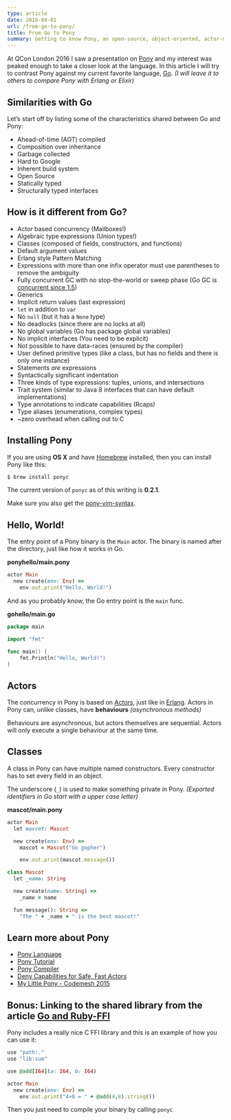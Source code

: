 ```yaml
---
type: article
date: 2016-04-01
url: /from-go-to-pony/
title: From Go to Pony
summary: Getting to know Pony, an open-source, object-oriented, actor-model, capabilities-secure, high performance programming language.
---
```


At QCon London 2016 I saw a presentation on [Pony](http://www.ponylang.org/)
and my interest was peaked enough to take a closer look at the language.
In this article I will try to contrast Pony against my current favorite language, [Go](https://golang.org/).
_(I will leave it to others to compare Pony with Erlang or Elixir)_

## Similarities with Go

Let’s start off by listing some of the
characteristics shared between Go and Pony:

  - Ahead-of-time (AOT) compiled
  - Composition over inheritance
  - Garbage collected
  - Hard to Google
  - Inherent build system
  - Open Source
  - Statically typed
  - Structurally typed interfaces

## How is it different from Go?

  - Actor based concurrency (Mailboxes!)
  - Algebraic type expressions (Union types!)
  - Classes (composed of fields, constructors, and functions)
  - Default argument values
  - Erlang style Pattern Matching
  - Expressions with more than one infix operator must use parentheses to remove the ambiguity
  - Fully concurrent GC with no stop-the-world or sweep phase (Go GC is [concurrent since 1.5](https://golang.org/doc/go1.5#gc))
  - Generics
  - Implicit return values (last expression)
  - `let` in addition to `var`
  - No `null` (but it has a `None` type)
  - No deadlocks (since there are no locks at all)
  - No global variables (Go has package global variables)
  - No implicit interfaces (You need to be explicit)
  - Not possible to have data-races (ensured by the compiler)
  - User defined primitive types (like a class, but has no fields and there is only one instance)
  - Statements _are_ expressions
  - Syntactically significant indentation
  - Three kinds of type expressions: tuples, unions, and intersections
  - Trait system (similar to Java 8 interfaces that can have default implementations)
  - Type annotations to indicate capabilities (Rcaps)
  - Type aliases (enumerations, complex types)
  - ~zero overhead when calling out to C

## Installing Pony

If you are using **OS X** and have [Homebrew](http://brew.sh/)
installed, then you can install Pony like this:

```bash
$ brew install ponyc
```

The current version of `ponyc` as of this writing is **0.2.1**.

Make sure you also get the [pony-vim-syntax](https://github.com/dleonard0/pony-vim-syntax).

## Hello, World!

The entry point of a Pony binary is the `Main` actor. The binary is named after the directory, just like how it works in Go.

**ponyhello/main.pony**
```ruby
actor Main
  new create(env: Env) =>
    env.out.print("Hello, World!")
```

And as you probably know, the Go entry point is the `main` func.

**gohello/main.go**
```go
package main

import "fmt"

func main() {
	fmt.Println("Hello, World!")
}
```

## Actors

The concurrency in Pony is based on [Actors](https://en.wikipedia.org/wiki/Actor_model), just like in [Erlang](http://www.erlang.org/).
Actors in Pony can, unlike classes, have **behaviours** _(asynchronous methods)_

Behaviours are asynchronous, but actors themselves are sequential. Actors will only execute a single behaviour at the same time.

## Classes

A class in Pony can have multiple named constructors.
Every constructor has to set every field in an object.

The underscore (`_`) is used to make something private in Pony.
_(Exported identifiers in Go start with a upper case letter)_

**mascot/main.pony**
```ruby
actor Main
  let mascot: Mascot

  new create(env: Env) =>
    mascot = Mascot("Go gopher")

    env.out.print(mascot.message())

class Mascot
  let _name: String

  new create(name: String) =>
    _name = name

  fun message(): String =>
    "The " + _name + " is the best mascot!"
```

## Learn more about Pony

  - [Pony Language](http://www.ponylang.org/)
  - [Pony Tutorial](http://tutorial.ponylang.org/)
  - [Pony Compiler](https://github.com/ponylang/ponyc)
  - [Deny Capabilities for Safe, Fast Actors](http://blog.acolyer.org/2016/02/17/deny-capabilities/)
  - [My Little Pony - Codemesh 2015](https://cdn.rawgit.com/darach/my_little_pony/master/my-little-pony.html#/0/1)

## Bonus: Linking to the shared library from the article [Go and Ruby-FFI](/go-and-ruby-ffi/)

Pony includes a really nice C FFI library and this is an example of how you can use it:

```ruby
use "path:."
use "lib:sum"

use @add[I64](a: I64, b: I64)

actor Main
  new create(env: Env) =>
    env.out.print("4+8 = " + @add(4,8).string())
```

Then you just need to compile your binary by calling `ponyc`
